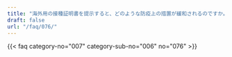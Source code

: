 ```yaml
---
title: "海外用の接種証明書を提示すると、どのような防疫上の措置が緩和されるのですか。"
draft: false
url: "/faq/076/"
---
```


{{< faq category-no="007" category-sub-no="006" no="076" >}}
